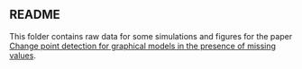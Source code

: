 ## README

This folder contains raw data for some simulations and figures for the paper 
[Change point detection for graphical models in the presence of missing values](https://arxiv.org/pdf/1907.05409.pdf). 
 
